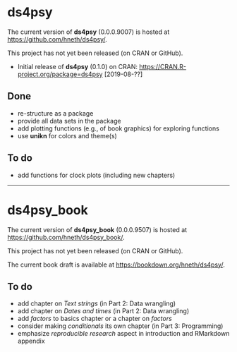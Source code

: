 
# ds4psy

The current version of **ds4psy** (0.0.0.9007) is hosted at <https://github.com/hneth/ds4psy/>.

This project has not yet been released (on CRAN or GitHub). 

- Initial release of **ds4psy** (0.1.0) on CRAN: <https://CRAN.R-project.org/package=ds4psy> [2019-08-??] 

## Done 

- re-structure as a package
- provide all data sets in the package
- add plotting functions (e.g., of book graphics) for exploring functions 
- use **unikn** for colors and theme(s)

## To do

- add functions for clock plots (including new chapters)

---------- 

# ds4psy_book

The current version of **ds4psy_book** (0.0.0.9507) is hosted at <https://github.com/hneth/ds4psy_book/>. 

This project has not yet been released (on CRAN or GitHub). 

The current book draft is available at <https://bookdown.org/hneth/ds4psy/>. 

## To do

- add chapter on _Text strings_ (in Part 2: Data wrangling)
- add chapter on _Dates and times_ (in Part 2: Data wrangling)
- add _factors_ to basics chapter or a chapter on _factors_
- consider making _conditionals_ its own chapter (in Part 3: Programming) 
- emphasize _reproducible research_ aspect in introduction and RMarkdown appendix

<!-- eof -->
